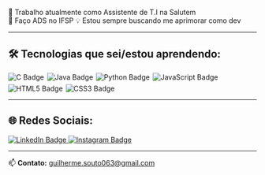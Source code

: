 💼 Trabalho atualmente como Assistente de T.I na Salutem  
📓 Faço ADS no IFSP
💡 Estou sempre buscando me aprimorar como dev

---

## 🛠️ Tecnologias que sei/estou aprendendo:

<div style="display: flex; flex-wrap: wrap; gap: 6px;">

  <img src="https://img.shields.io/badge/C-A8B9CC?style=for-the-badge&logo=c&logoColor=white" alt="C Badge" title="C"/>
  <img src="https://img.shields.io/badge/Java-007396?style=for-the-badge&logo=java&logoColor=white" alt="Java Badge" title="Java"/>
  <img src="https://img.shields.io/badge/Python-3776AB?style=for-the-badge&logo=python&logoColor=white" alt="Python Badge" title="Python"/>
  <img src="https://img.shields.io/badge/JavaScript-F7DF1E?style=for-the-badge&logo=javascript&logoColor=black" alt="JavaScript Badge" title="JavaScript"/>
  <img src="https://img.shields.io/badge/HTML5-E34F26?style=for-the-badge&logo=html5&logoColor=white" alt="HTML5 Badge" title="HTML5"/>
  <img src="https://img.shields.io/badge/CSS3-1572B6?style=for-the-badge&logo=css3&logoColor=white" alt="CSS3 Badge" title="CSS3"/>

</div>

---

## 🌐 Redes Sociais:

<a href="https://www.linkedin.com/in/guilherme-silva-72b62a262/" target="_blank">
  <img src="https://img.shields.io/badge/LinkedIn-0A66C2?style=for-the-badge&logo=linkedin&logoColor=white" alt="LinkedIn Badge" title="LinkedIn">
</a>

<a href="https://www.instagram.com/seu_usuario_aqui" target="_blank">
  <img src="https://img.shields.io/badge/Instagram-E4405F?style=for-the-badge&logo=instagram&logoColor=white" alt="Instagram Badge" title="Instagram">
</a>

---

📫 **Contato:** [guilherme.souto063@gmail.com](mailto:guilherme.souto063@gmail.com)
